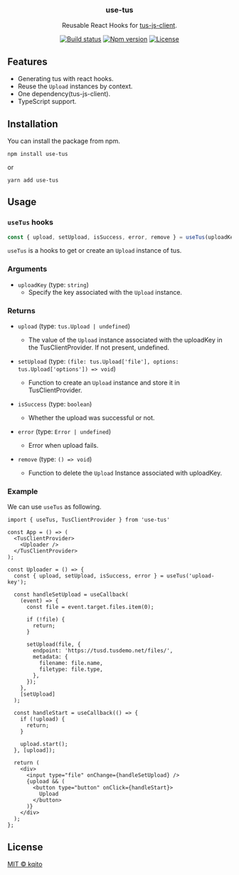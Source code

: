 <h3 align="center">
  use-tus
</h3>

<p align="center">
Reusable React Hooks for <a href="https://github.com/tus/tus-js-client">tus-js-client</a>.
</p>

<p align="center">
  <a href="https://github.com/kqito/use-tus/actions/workflows/test.yml"><img src="https://github.com/kqito/use-tus/workflows/Test/badge.svg" alt="Build status"></a>
  <a href="https://badge.fury.io/js/use-tus"><img src="https://badge.fury.io/js/use-tus.svg" alt="Npm version"></a>
  <a href="https://github.com/kqito/use-tus/blob/main/LICENSE"><img src="https://img.shields.io/github/license/kqito/use-tus" alt="License"></a>
</p>

## Features
- Generating tus with react hooks.
- Reuse the `Upload` instances by context.
- One dependency(tus-js-client).
- TypeScript support.


## Installation
You can install the package from npm.
```
npm install use-tus
```

or
```
yarn add use-tus
```


## Usage
### `useTus` hooks

```js
const { upload, setUpload, isSuccess, error, remove } = useTus(uploadKey);
```

`useTus` is a hooks to get or create an `Upload` instance of tus.

### Arguments
- `uploadKey` (type: `string`)
  - Specify the key associated with the `Upload` instance.


### Returns
- `upload` (type: `tus.Upload | undefined`)
  - The value of the `Upload` instance associated with the uploadKey in the TusClientProvider. If not present, undefined.

- `setUpload` (type: `(file: tus.Upload['file'], options: tus.Upload['options']) => void`)
  - Function to create an `Upload` instance and store it in TusClientProvider.

- `isSuccess` (type: `boolean`)
  - Whether the upload was successful or not.

- `error` (type: `Error | undefined`)
  - Error when upload fails.

- `remove` (type: `() => void`)
  - Function to delete the `Upload` Instance associated with uploadKey.

### Example
We can use `useTus` as following.

```tsx
import { useTus, TusClientProvider } from 'use-tus'

const App = () => (
  <TusClientProvider>
    <Uploader />
  </TusClientProvider>
);

const Uploader = () => {
  const { upload, setUpload, isSuccess, error } = useTus('upload-key');

  const handleSetUpload = useCallback(
    (event) => {
      const file = event.target.files.item(0);

      if (!file) {
        return;
      }

      setUpload(file, {
        endpoint: 'https://tusd.tusdemo.net/files/',
        metadata: {
          filename: file.name,
          filetype: file.type,
        },
      });
    },
    [setUpload]
  );

  const handleStart = useCallback(() => {
    if (!upload) {
      return;
    }

    upload.start();
  }, [upload]);

  return (
    <div>
      <input type="file" onChange={handleSetUpload} />
      {upload && (
        <button type="button" onClick={handleStart}>
          Upload
        </button>
      )}
    </div>
  );
};
```



## License
[MIT © kqito](./LICENSE)
